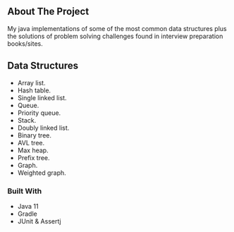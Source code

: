 ## About The Project

My java implementations of some of the most common data structures plus the solutions of problem solving challenges
found in interview preparation books/sites.

## Data Structures

* Array list.
* Hash table.
* Single linked list.
* Queue.
* Priority queue.
* Stack.
* Doubly linked list.
* Binary tree.
* AVL tree.
* Max heap.
* Prefix tree.
* Graph.
* Weighted graph.

### Built With

* Java 11
* Gradle
* JUnit & Assertj